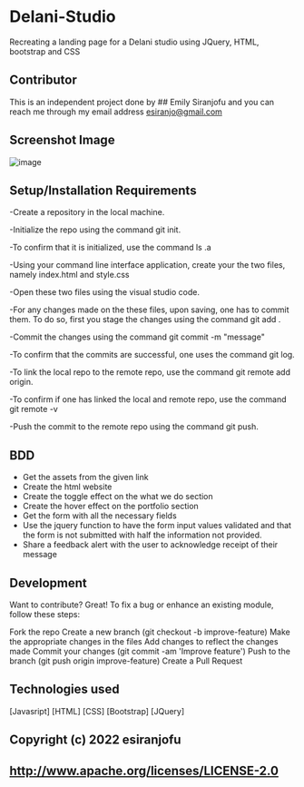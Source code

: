 # Delani-Studio
Recreating a landing page for a Delani studio using JQuery, HTML, bootstrap and CSS

## Contributor
This is an independent project done by ## Emily Siranjofu and you can reach me through my email address esiranjo@gmail.com

## Screenshot Image
![image](https://user-images.githubusercontent.com/93584955/150576096-f2be0dcc-018d-4591-b7a6-c4a7bea072c7.png)


## Setup/Installation Requirements
-Create a repository in the local machine.

-Initialize the repo using the command git init.

-To confirm that it is initialized, use the command ls .a

-Using your command line interface application, create your the two files, namely index.html and style.css

-Open these two files using the visual studio code.

-For any changes made on the these files, upon saving, one has to commit them. To do so, first you stage the changes using the command git add .

-Commit the changes using the command git commit -m "message"

-To confirm that the commits are successful, one uses the command git log.

-To link the local repo to the remote repo, use the command git remote add origin.

-To confirm if one has linked the local and remote repo, use the command git remote -v

-Push the commit to the remote repo using the command git push.

## BDD
- Get the assets from the given link
- Create the html website
- Create the toggle effect on the what we do section
- Create the hover effect on the portfolio section
- Get the form with all the necessary fields
- Use the jquery function to have the form input values validated and that the form is not submitted with half the information not provided.
- Share a feedback alert with the user to acknowledge receipt of their message

## Development
Want to contribute? Great! To fix a bug or enhance an existing module, follow these steps:

Fork the repo
Create a new branch (git checkout -b improve-feature)
Make the appropriate changes in the files
Add changes to reflect the changes made
Commit your changes (git commit -am 'Improve feature')
Push to the branch (git push origin improve-feature)
Create a Pull Request

## Technologies used
[Javasript]
[HTML]
[CSS]
[Bootstrap]
[JQuery]

## Copyright (c) 2022 esiranjofu
##  http://www.apache.org/licenses/LICENSE-2.0
